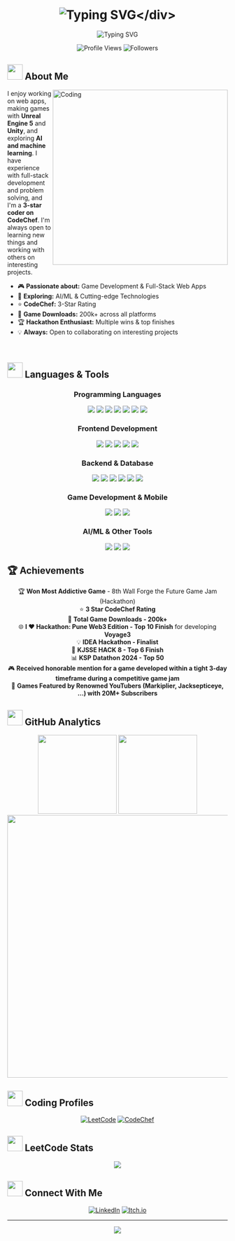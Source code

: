 # <div align="center">![Typing SVG](https://readme-typing-svg.herokuapp.com?font=Fira+Code&size=35&duration=3000&pause=1000&color=00D9FF&center=true&vCenter=true&width=600&lines=Hi+there%2C+I'm+Pradyum+Mistry!;Game+Developer+%26+Full+Stack;AI%2FML+Enthusiast;Welcome+to+my+GitHub!)</div>

<div align="center">
  <img src="https://readme-typing-svg.herokuapp.com?font=Fira+Code&size=22&duration=2000&pause=1000&color=58A6FF&center=true&vCenter=true&width=500&lines=3+Star+CodeChef+Coder;200k%2B+Game+Downloads;Hackathon+Winner" alt="Typing SVG" />
</div>

<p align="center">
  <img src="https://komarev.com/ghpvc/?username=altf4-games&label=Profile%20views&color=0e75b6&style=for-the-badge" alt="Profile Views" />
  <img src="https://img.shields.io/github/followers/altf4-games?label=Followers&style=for-the-badge&color=blue" alt="Followers" />
</p>

## <img src="https://raw.githubusercontent.com/Tarikul-Islam-Anik/Animated-Fluent-Emojis/master/Emojis/People%20with%20professions/Man%20Technologist%20Medium%20Skin%20Tone.png" width="35" /> About Me

<img align="right" alt="Coding" width="400" src="https://i.giphy.com/ZVik7pBtu9dNS.webp">

I enjoy working on web apps, making games with **Unreal Engine 5** and **Unity**, and exploring **AI and machine learning**. I have experience with full-stack development and problem solving, and I'm a **3-star coder on CodeChef**. I'm always open to learning new things and working with others on interesting projects.

- 🎮 **Passionate about:** Game Development & Full-Stack Web Apps
- 🤖 **Exploring:** AI/ML & Cutting-edge Technologies  
- ⭐ **CodeChef:** 3-Star Rating
- 📱 **Game Downloads:** 200k+ across all platforms
- 🏆 **Hackathon Enthusiast:** Multiple wins & top finishes
- 💡 **Always:** Open to collaborating on interesting projects

<br clear="both">

## <img src="https://raw.githubusercontent.com/Tarikul-Islam-Anik/Animated-Fluent-Emojis/master/Emojis/Travel%20and%20places/Rocket.png" width="35" /> Languages & Tools

<div align="center">

### Programming Languages
<p>
  <img src="https://img.shields.io/badge/-C-00599C?style=for-the-badge&logo=c" />
  <img src="https://img.shields.io/badge/-C++-00599C?style=for-the-badge&logo=c%2B%2B" />
  <img src="https://img.shields.io/badge/-C%23-239120?style=for-the-badge&logo=c-sharp" />
  <img src="https://img.shields.io/badge/-JavaScript-F7DF1E?style=for-the-badge&logo=javascript" />
  <img src="https://img.shields.io/badge/-Python-3776AB?style=for-the-badge&logo=python" />
  <img src="https://img.shields.io/badge/Java-ED8B00?style=for-the-badge&logo=java&logoColor=white" />
  <img src="https://img.shields.io/badge/-Dart-0175C2?style=for-the-badge&logo=dart" />
</p>

### Frontend Development
<p>
  <img src="https://img.shields.io/badge/-HTML-E34F26?style=for-the-badge&logo=html5" />
  <img src="https://img.shields.io/badge/-CSS-1572B6?style=for-the-badge&logo=css3" />
  <img src="https://img.shields.io/badge/-React-61DAFB?style=for-the-badge&logo=react" />
  <img src="https://img.shields.io/badge/-React%20Native-61DAFB?style=for-the-badge&logo=react&logoColor=white" />
  <img src="https://img.shields.io/badge/Three.js-000000?style=for-the-badge&logo=three.js&logoColor=white" />
</p>

### Backend & Database
<p>
  <img src="https://img.shields.io/badge/-Node.js-339933?style=for-the-badge&logo=node.js&logoColor=white" />
  <img src="https://img.shields.io/badge/-Express-000000?style=for-the-badge&logo=express" />
  <img src="https://img.shields.io/badge/FastAPI-009688?style=for-the-badge&logo=fastapi&logoColor=white" />
  <img src="https://img.shields.io/badge/-MongoDB-47A248?style=for-the-badge&logo=mongodb&logoColor=white" />
  <img src="https://img.shields.io/badge/PostgreSQL-336791?style=for-the-badge&logo=postgresql&logoColor=white" />
  <img src="https://img.shields.io/badge/-Firebase-FFCA28?style=for-the-badge&logo=firebase" />
</p>

### Game Development & Mobile
<p>
  <img src="https://img.shields.io/badge/-Unity-000000?style=for-the-badge&logo=unity" />
  <img src="https://img.shields.io/badge/-Unreal%20Engine-313131?style=for-the-badge&logo=unreal-engine" />
  <img src="https://img.shields.io/badge/-Flutter-02569B?style=for-the-badge&logo=flutter" />
</p>

### AI/ML & Other Tools
<p>
  <img src="https://img.shields.io/badge/Scikit--learn-F7931E?style=for-the-badge&logo=scikit-learn&logoColor=white" />
  <img src="https://img.shields.io/badge/PyTorch-EE4C2C?style=for-the-badge&logo=pytorch&logoColor=white" />
  <img src="https://img.shields.io/badge/-Socket.IO-010101?style=for-the-badge&logo=socket.io" />
</p>

</div>

## 🏆 Achievements

<div align="center">

🏆 **Won Most Addictive Game** - 8th Wall Forge the Future Game Jam (Hackathon)  
⭐ **3 Star CodeChef Rating**  
📱 **Total Game Downloads - 200k+**  
🌐 **I ❤️ Hackathon: Pune Web3 Edition - Top 10 Finish** for developing **Voyage3**  
💡 **IDEA Hackathon - Finalist**  
🚀 **KJSSE HACK 8 - Top 6 Finish**  
📊 **KSP Datathon 2024 - Top 50**  
🎮 **Received honorable mention for a game developed within a tight 3-day timeframe during a competitive game jam**  
🌟 **Games Featured by Renowned YouTubers (Markiplier, Jacksepticeye, ...) with 20M+ Subscribers**

</div>

## <img src="https://raw.githubusercontent.com/Tarikul-Islam-Anik/Animated-Fluent-Emojis/master/Emojis/Objects/Chart%20Increasing.png" width="35" /> GitHub Analytics

<div align="center">
  <img height="180em" src="https://github-readme-stats.vercel.app/api?username=AltF4-Games&show_icons=true&theme=radical&include_all_commits=true&count_private=true"/>
  <img height="180em" src="https://github-readme-stats.vercel.app/api/top-langs/?username=AltF4-Games&layout=compact&langs_count=8&theme=radical"/>
</div>

<div align="center">
  <img width="600" src="https://github-readme-streak-stats.herokuapp.com/?user=AltF4-Games&theme=radical&hide_border=true&stroke=0000&background=0D1117" />
</div>

## <img src="https://raw.githubusercontent.com/Tarikul-Islam-Anik/Animated-Fluent-Emojis/master/Emojis/People%20with%20professions/Man%20Detective%20Medium%20Skin%20Tone.png" width="35" /> Coding Profiles

<div align="center">

[![LeetCode](https://img.shields.io/badge/LeetCode-FFA116?style=for-the-badge&logo=leetcode&logoColor=white)](https://leetcode.com/u/pradyum_mistry/)
[![CodeChef](https://img.shields.io/badge/CodeChef-5B4638?style=for-the-badge&logo=codechef&logoColor=white)](https://www.codechef.com/users/pradyum_m)

</div>

## <img src="https://raw.githubusercontent.com/Tarikul-Islam-Anik/Animated-Fluent-Emojis/master/Emojis/People%20with%20professions/Man%20Detective%20Medium%20Skin%20Tone.png" width="35" /> LeetCode Stats

<div align="center">
  <img src="https://leetcard.jacoblin.cool/pradyum_mistry?theme=dark&font=Varela&ext=contest" />
</div>

## <img src="https://raw.githubusercontent.com/Tarikul-Islam-Anik/Animated-Fluent-Emojis/master/Emojis/Hand%20gestures/Handshake.png" width="35" /> Connect With Me

<div align="center">

[![LinkedIn](https://img.shields.io/badge/-LinkedIn-0077B5?style=for-the-badge&logo=linkedin)](https://www.linkedin.com/in/pradyum-mistry/)
[![Itch.io](https://img.shields.io/badge/Itch.io-FA5C5C?style=for-the-badge&logo=itchdotio&logoColor=white)](https://altf4-games.itch.io/)

</div>

---

<div align="center">
  <img src="https://capsule-render.vercel.app/api?type=waving&color=gradient&height=100&section=footer" />
</div>
